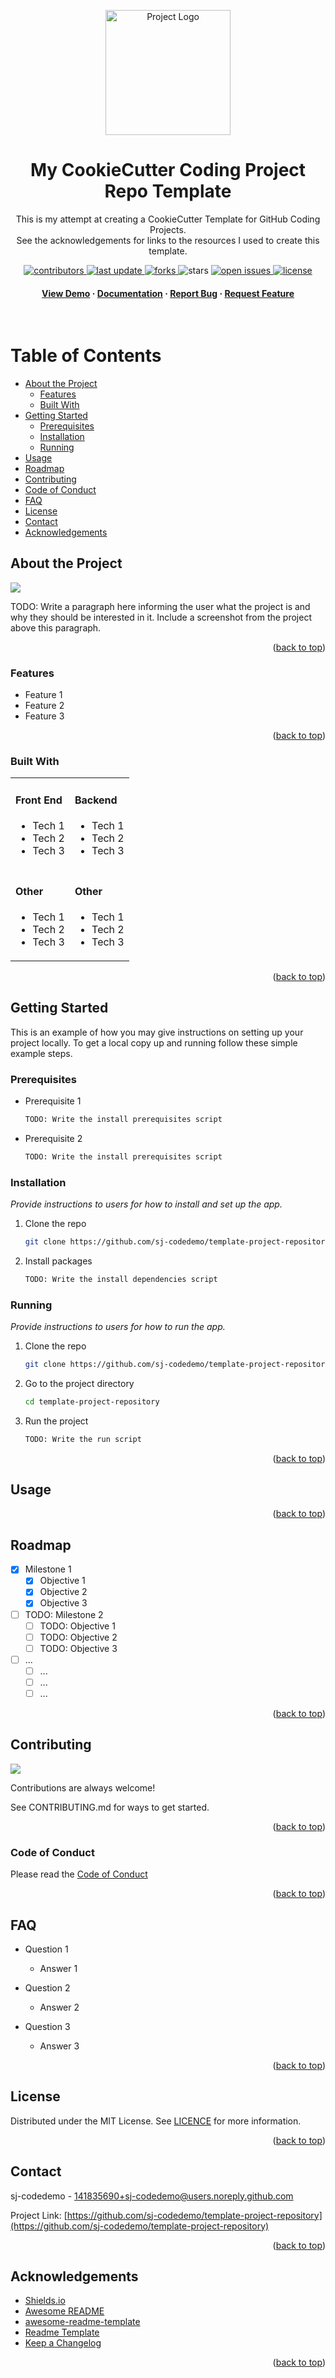 <!--
README.md
-->

<!-- Anchor for linking to top of the file -->
<a name="readme-top"></a>

<!-- Introduction Block -->

<!-- Project Logo/Icon -->
<div align="center">
  <img src="./assets/logo.svg" alt="Project Logo" width="200" height="auto" />

  <!-- Header -->
  <h1>My CookieCutter Coding Project Repo Template</h1>

  <!-- Brief Description / Tagline -->
  <p>
    This is my attempt at creating a CookieCutter Template for GitHub Coding Projects. <br> 
    See the acknowledgements for links to the resources I used to create this template.
  </p>
  
<!-- Badges/Shields -->
<p>
  <!-- Contributors -->
  <a href="https://github.com/sj-codedemo/template-project-repository/graphs/contributors">
    <img src="https://img.shields.io/github/contributors/sj-codedemo/template-project-repository" alt="contributors" />
  </a>
  <!-- Last Commit -->
  <a href="">
    <img src="https://img.shields.io/github/last-commit/sj-codedemo/template-project-repository" alt="last update" />
  </a>
  <!-- Forks -->
  <a href="https://github.com/sj-codedemo/template-project-repository/network/members">
    <img src="https://img.shields.io/github/forks/sj-codedemo/template-project-repository" alt="forks" />
  </a>
  <!-- Stars -->
  <a href="https://github.com/sj-codedemo/template-project-repository/stargazers"></a>
    <img src="https://img.shields.io/github/stars/sj-codedemo/template-project-repository" alt="stars" />
  </a>
     <!-- Open Issues -->
  <a href="https://github.com/sj-codedemo/template-project-repository/issues/">
    <img src="https://img.shields.io/github/issues/sj-codedemo/template-project-repository" alt="open issues" />
  </a>
  <!-- License -->
  <a href="https://github.com/sj-codedemo/template-project-repository/blob/master/LICENSE">
    <img src="https://img.shields.io/github/license/sj-codedemo/template-project-repository.svg" alt="license" />
  </a>
</p>

<!-- Quick Links -->
<h4>
    <a href="https://github.com/sj-codedemo/template-project-repository/">View Demo</a>
  <span> · </span>
    <a href="https://github.com/sj-codedemo/template-project-repository">Documentation</a>
  <span> · </span>
    <a href="https://github.com/sj-codedemo/template-project-repository/issues/">Report Bug</a>
  <span> · </span>
    <a href="https://github.com/sj-codedemo/template-project-repository/issues/">Request Feature</a>
  </h4>
</div>

<br />

<!-- Table of Contents -->
# Table of Contents

* [About the Project](#about-the-project)
  * [Features](#features)
  * [Built With](#built-with)
* [Getting Started](#getting-started)
   * [Prerequisites](#prerequisites)
  * [Installation](#installation)
  * [Running](#running)
* [Usage](#usage)
* [Roadmap](#roadmap)
* [Contributing](#contributing)
* [Code of Conduct](#code-of-conduct)
* [FAQ](#faq)
* [License](#license)
* [Contact](#contact)
* [Acknowledgements](#acknowledgements)
  
<!-- About the Project -->
## About the Project

![](assets/readme_screenshot.png)

TODO: Write a paragraph here informing the user what the project is and why they should be interested in it. Include a screenshot from the project above this paragraph.

<p align="right">(<a href="#readme-top">back to top</a>)</p>

<!-- Features -->
### Features

- Feature 1
- Feature 2
- Feature 3

<p align="right">(<a href="#readme-top">back to top</a>)</p>

<!-- Built With -->
### Built With

<div style="width: 100%;">
  <table style="width: 100%; border-collapse: collapse;">
    <tr>
      <td style="width: 50%; border: none;">
        <h4>Front End</h4>
        <ul>
          <li>Tech 1</li>
          <li>Tech 2</li>
          <li>Tech 3</li>
        </ul>
      </td>
      <td style="width: 50%; border: none;">
        <h4>Backend</h4>
        <ul>
          <li>Tech 1</li>
          <li>Tech 2</li>
          <li>Tech 3</li>
        </ul>
      </td>
    </tr>
    <tr>
      <td style="width: 50%; border: none;">
        <h4>Other</h4>
        <ul>
          <li>Tech 1</li>
          <li>Tech 2</li>
          <li>Tech 3</li>
        </ul>
      </td>
      <td style="width: 50%; border: none;">
        <h4>Other</h4>
        <ul>
          <li>Tech 1</li>
          <li>Tech 2</li>
          <li>Tech 3</li>
        </ul>
      </td>
    </tr>
  </table>
</div>

<p align="right">(<a href="#readme-top">back to top</a>)</p>

<!-- Getting Started -->
## Getting Started

This is an example of how you may give instructions on setting up your project locally. To get a local copy up and running follow these simple example steps.

<!-- Prerequisites -->
### Prerequisites

- Prerequisite 1

  ```bash
  TODO: Write the install prerequisites script
  ```

- Prerequisite 2

  ```bash
  TODO: Write the install prerequisites script
  ```

<!-- Installation -->
### Installation

_Provide instructions to users for how to install and set up the app._

1. Clone the repo

   ```bash
   git clone https://github.com/sj-codedemo/template-project-repository
   ```

2. Install packages

   ```bash
   TODO: Write the install dependencies script
   ```

<!-- Running -->
### Running

_Provide instructions to users for how to run the app._

1. Clone the repo

   ```bash
   git clone https://github.com/sj-codedemo/template-project-repository
   ```

2. Go to the project directory

   ```bash
   cd template-project-repository
   ```

3. Run the project

   ```bash
   TODO: Write the run script
   ```

<p align="right">(<a href="#readme-top">back to top</a>)</p>


<!-- Usage -->
## Usage


<p align="right">(<a href="#readme-top">back to top</a>)</p>


<!-- Roadmap -->
## Roadmap

- [x] Milestone 1
  - [x] Objective 1
  - [x] Objective 2
  - [x] Objective 3
- [ ] TODO: Milestone 2
  - [ ] TODO: Objective 1
  - [ ] TODO: Objective 2
  - [ ] TODO: Objective 3
- [ ] ...
  - [ ] ...
  - [ ] ...
  - [ ] ...

<p align="right">(<a href="#readme-top">back to top</a>)</p>

<!-- Contributing -->
## Contributing

<a href="https://github.com/sj-codedemo/template-project-repository/graphs/contributors">
  <img src="https://contrib.rocks/image?repo=sj-codedemo/template-project-repository" />
</a>

Contributions are always welcome!

See CONTRIBUTING.md for ways to get started.

<p align="right">(<a href="#readme-top">back to top</a>)</p>

<!-- Code of Conduct -->
### Code of Conduct

Please read the [Code of Conduct](https://github.com/sj-codedemo/template-project-repository/blob/master/CODE_OF_CONDUCT.md)

<p align="right">(<a href="#readme-top">back to top</a>)</p>

<!-- FAQ -->
## FAQ

- Question 1

  - Answer 1

- Question 2

  - Answer 2

- Question 3

  - Answer 3

<p align="right">(<a href="#readme-top">back to top</a>)</p>

<!-- License -->
## License

Distributed under the MIT License. See [LICENCE](LICENCE.txt) for more information.

<p align="right">(<a href="#readme-top">back to top</a>)</p>

<!-- Contact -->
## Contact

sj-codedemo - [141835690+sj-codedemo@users.noreply.github.com](mailto:141835690+sj-codedemo@users.noreply.github.com)

Project Link: [https://github.com/sj-codedemo/template-project-repository](https://github.com/sj-codedemo/template-project-repository)

<p align="right">(<a href="#readme-top">back to top</a>)</p>

<!-- Acknowledgments -->
## Acknowledgements

- [Shields.io](https://shields.io/)
- [Awesome README](https://github.com/matiassingers/awesome-readme)
- [awesome-readme-template](https://github.com/Louis3797/awesome-readme-template)
- [Readme Template](https://github.com/othneildrew/Best-README-Template)
- [Keep a Changelog](https://keepachangelog.com/en/1.1.0/)

<p align="right">(<a href="#readme-top">back to top</a>)</p>
